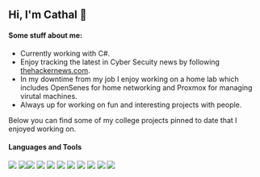 ## Hi, I'm Cathal 👋

#### Some stuff about me:<br>
- Currently working with C#.<br>
- Enjoy tracking the latest in Cyber Secuity news by following [thehackernews.com](https://thehackernews.com/).<br>
- In my downtime from my job I enjoy working on a home lab which includes OpenSenes for home networking and Proxmox for managing virutal machines.<br>
- Always up for working on fun and interesting projects with people.<br>

Below you can find some of my college projects pinned to date that I enjoyed working on.<br>

#### Languages and Tools<br>
<img src="https://img.shields.io/badge/C%23-239120?style=for-the-badge&logo=c-sharp&logoColor=white"/><img>
<img src="https://img.shields.io/badge/java-%23ED8B00.svg?&style=for-the-badge&logo=java&logoColor=white"/><img src="https://img.shields.io/badge/python%20-%2314354C.svg?&style=for-the-badge&logo=python&logoColor=white"/>
<img src="https://img.shields.io/badge/typescript%20-%23007ACC.svg?&style=for-the-badge&logo=typescript&logoColor=white"/>
<img src="https://img.shields.io/badge/node.js%20-%2343853D.svg?&style=for-the-badge&logo=node.js&logoColor=white"/>
<img src="https://img.shields.io/badge/Flutter%20-%2302569B.svg?&style=for-the-badge&logo=Flutter&logoColor=white"/>
<img src="https://img.shields.io/badge/mysql-%2300f.svg?&style=for-the-badge&logo=mysql&logoColor=white"/>
<img src="https://img.shields.io/badge/docker-%232496ed.svg?&style=for-the-badge&logo=docker&logoColor=white"/>
<img src="https://img.shields.io/badge/arch_linux-%231793d1.svg?&style=for-the-badge&logo=arch-linux&logoColor=white"/>
<img src="https://img.shields.io/badge/jetbrains-%23ed3d7b.svg?&style=for-the-badge&logo=jetbrains&logoColor=white"/>
<img src="https://img.shields.io/badge/react%20-%2300D9FF.svg?&style=for-the-badge&logo=react&logoColor=white" />



<!--
**CathalButler/CathalButler** is a ✨ _special_ ✨ repository because its `README.md` (this file) appears on your GitHub profile.

Here are some ideas to get you started:

- 🔭 I’m currently working on ...
- 🌱 I’m currently learning ...
- 👯 I’m looking to collaborate on ...
- 🤔 I’m looking for help with ...
- 💬 Ask me about ...
- 📫 How to reach me: ...
- 😄 Pronouns: ...
- ⚡ Fun fact: ...
-->
